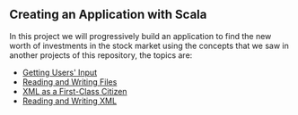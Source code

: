 Creating an Application with Scala
-----------------------
In this project we will progressively build an application to find the new worth of investments in the stock market using the concepts that we saw in another projects of this repository, the topics are:

* [Getting Users' Input](https://github.com/robsonoduarte/learn-scala/blob/master/pragmatic-scala/creating-an-application-with-scala/src/main/scala/br/com/mystudies/scala/GettingUsersInput.scala)
* [Reading and Writing Files](https://github.com/robsonoduarte/learn-scala/blob/master/pragmatic-scala/creating-an-application-with-scala/src/main/scala/br/com/mystudies/scala/ReadingAndWritingFiles.scala)
* [XML as a First-Class Citizen](https://github.com/robsonoduarte/learn-scala/blob/master/pragmatic-scala/creating-an-application-with-scala/src/main/scala/br/com/mystudies/scala/XMLAsAFirstClassCitizen.scala)
* [Reading and Writing XML](https://github.com/robsonoduarte/learn-scala/blob/master/pragmatic-scala/creating-an-application-with-scala/src/main/scala/br/com/mystudies/scala/ReadingAndWritingXML.scala)
